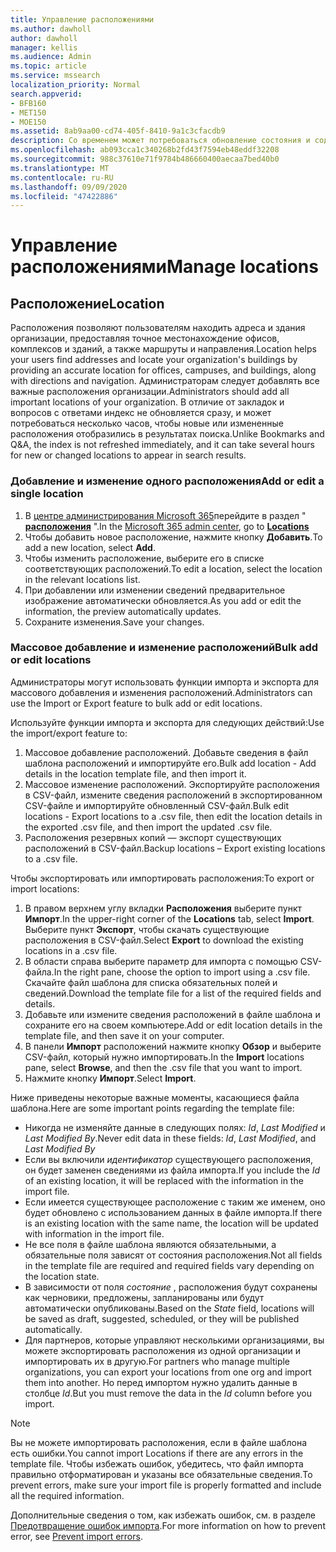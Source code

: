 ```yaml
---
title: Управление расположениями
ms.author: dawholl
author: dawholl
manager: kellis
ms.audience: Admin
ms.topic: article
ms.service: mssearch
localization_priority: Normal
search.appverid:
- BFB160
- MET150
- MOE150
ms.assetid: 8ab9aa00-cd74-405f-8410-9a1c3cfacdb9
description: Со временем может потребоваться обновление состояния и содержимого расположения, чтобы обеспечить его релевантность. 
ms.openlocfilehash: ab093cca1c340268b2fd43f7594eb48eddf32208
ms.sourcegitcommit: 988c37610e71f9784b486660400aecaa7bed40b0
ms.translationtype: MT
ms.contentlocale: ru-RU
ms.lasthandoff: 09/09/2020
ms.locfileid: "47422886"
---
```

# <a name="manage-locations"></a><span data-ttu-id="a88b4-103">Управление расположениями</span><span class="sxs-lookup"><span data-stu-id="a88b4-103">Manage locations</span></span>

## <a name="location"></a><span data-ttu-id="a88b4-104">Расположение</span><span class="sxs-lookup"><span data-stu-id="a88b4-104">Location</span></span>

<span data-ttu-id="a88b4-105">Расположения позволяют пользователям находить адреса и здания организации, предоставляя точное местонахождение офисов, комплексов и зданий, а также маршруты и направления.</span><span class="sxs-lookup"><span data-stu-id="a88b4-105">Location helps your users find addresses and locate your organization's buildings by providing an accurate location for offices, campuses, and buildings, along with directions and navigation.</span></span> <span data-ttu-id="a88b4-106">Администраторам следует добавлять все важные расположения организации.</span><span class="sxs-lookup"><span data-stu-id="a88b4-106">Administrators should add all important locations of your organization.</span></span> <span data-ttu-id="a88b4-107">В отличие от закладок и вопросов с ответами индекс не обновляется сразу, и может потребоваться несколько часов, чтобы новые или измененные расположения отобразились в результатах поиска.</span><span class="sxs-lookup"><span data-stu-id="a88b4-107">Unlike Bookmarks and Q&A, the index is not refreshed immediately, and it can take several hours for new or changed locations to appear in search results.</span></span>

### <a name="add-or-edit-a-single-location"></a><span data-ttu-id="a88b4-108">Добавление и изменение одного расположения</span><span class="sxs-lookup"><span data-stu-id="a88b4-108">Add or edit a single location</span></span>

1. <span data-ttu-id="a88b4-109">В [центре администрирования Microsoft 365](https://admin.microsoft.com)перейдите в раздел " [**расположения**](https://admin.microsoft.com/Adminportal/Home#/MicrosoftSearch/locations) ".</span><span class="sxs-lookup"><span data-stu-id="a88b4-109">In the [Microsoft 365 admin center](https://admin.microsoft.com), go to [**Locations**](https://admin.microsoft.com/Adminportal/Home#/MicrosoftSearch/locations)</span></span>
1. <span data-ttu-id="a88b4-110">Чтобы добавить новое расположение, нажмите кнопку **Добавить**.</span><span class="sxs-lookup"><span data-stu-id="a88b4-110">To add a new location, select **Add**.</span></span>
1. <span data-ttu-id="a88b4-111">Чтобы изменить расположение, выберите его в списке соответствующих расположений.</span><span class="sxs-lookup"><span data-stu-id="a88b4-111">To edit a location, select the location in the relevant locations list.</span></span>
1. <span data-ttu-id="a88b4-112">При добавлении или изменении сведений предварительное изображение автоматически обновляется.</span><span class="sxs-lookup"><span data-stu-id="a88b4-112">As you add or edit the information, the preview automatically updates.</span></span>
1. <span data-ttu-id="a88b4-113">Сохраните изменения.</span><span class="sxs-lookup"><span data-stu-id="a88b4-113">Save your changes.</span></span>

### <a name="bulk-add-or-edit-locations"></a><span data-ttu-id="a88b4-114">Массовое добавление и изменение расположений</span><span class="sxs-lookup"><span data-stu-id="a88b4-114">Bulk add or edit locations</span></span>

<span data-ttu-id="a88b4-115">Администраторы могут использовать функции импорта и экспорта для массового добавления и изменения расположений.</span><span class="sxs-lookup"><span data-stu-id="a88b4-115">Administrators can use the Import or Export feature to bulk add or edit locations.</span></span>

<span data-ttu-id="a88b4-116">Используйте функции импорта и экспорта для следующих действий:</span><span class="sxs-lookup"><span data-stu-id="a88b4-116">Use the import/export feature to:</span></span>

1. <span data-ttu-id="a88b4-117">Массовое добавление расположений. Добавьте сведения в файл шаблона расположений и импортируйте его.</span><span class="sxs-lookup"><span data-stu-id="a88b4-117">Bulk add location - Add details in the location template file, and then import it.</span></span>
1. <span data-ttu-id="a88b4-118">Массовое изменение расположений. Экспортируйте расположения в CSV-файл, измените сведения расположений в экспортированном CSV-файле и импортируйте обновленный CSV-файл.</span><span class="sxs-lookup"><span data-stu-id="a88b4-118">Bulk edit locations - Export locations to a .csv file, then edit the location details in the exported .csv file, and then import the updated .csv file.</span></span>
1. <span data-ttu-id="a88b4-119">Расположения резервных копий — экспорт существующих расположений в CSV-файл.</span><span class="sxs-lookup"><span data-stu-id="a88b4-119">Backup locations – Export existing locations to a .csv file.</span></span>

<span data-ttu-id="a88b4-120">Чтобы экспортировать или импортировать расположения:</span><span class="sxs-lookup"><span data-stu-id="a88b4-120">To export or import locations:</span></span>

1. <span data-ttu-id="a88b4-121">В правом верхнем углу вкладки **Расположения** выберите пункт **Импорт**.</span><span class="sxs-lookup"><span data-stu-id="a88b4-121">In the upper-right corner of the **Locations** tab, select **Import**.</span></span>
<span data-ttu-id="a88b4-122">Выберите пункт **Экспорт**, чтобы скачать существующие расположения в CSV-файл.</span><span class="sxs-lookup"><span data-stu-id="a88b4-122">Select **Export** to download the existing locations in a .csv file.</span></span>
1. <span data-ttu-id="a88b4-123">В области справа выберите параметр для импорта с помощью CSV-файла.</span><span class="sxs-lookup"><span data-stu-id="a88b4-123">In the right pane, choose the option to import using a .csv file.</span></span>
<span data-ttu-id="a88b4-124">Скачайте файл шаблона для списка обязательных полей и сведений.</span><span class="sxs-lookup"><span data-stu-id="a88b4-124">Download the template file for a list of the required fields and details.</span></span>
1. <span data-ttu-id="a88b4-125">Добавьте или измените сведения расположений в файле шаблона и сохраните его на своем компьютере.</span><span class="sxs-lookup"><span data-stu-id="a88b4-125">Add or edit location details in the template file, and then save it on your computer.</span></span>
1. <span data-ttu-id="a88b4-126">В панели **Импорт** расположений нажмите кнопку **Обзор** и выберите CSV-файл, который нужно импортировать.</span><span class="sxs-lookup"><span data-stu-id="a88b4-126">In the **Import** locations pane, select **Browse**, and then the .csv file that you want to import.</span></span>
1. <span data-ttu-id="a88b4-127">Нажмите кнопку **Импорт**.</span><span class="sxs-lookup"><span data-stu-id="a88b4-127">Select **Import**.</span></span>

<span data-ttu-id="a88b4-128">Ниже приведены некоторые важные моменты, касающиеся файла шаблона.</span><span class="sxs-lookup"><span data-stu-id="a88b4-128">Here are some important points regarding the template file:</span></span>

- <span data-ttu-id="a88b4-129">Никогда не изменяйте данные в следующих полях: *Id*, *Last Modified* и *Last Modified By*.</span><span class="sxs-lookup"><span data-stu-id="a88b4-129">Never edit data in these fields: *Id*, *Last Modified*, and *Last Modified By*</span></span>
- <span data-ttu-id="a88b4-130">Если вы включили *идентификатор* существующего расположения, он будет заменен сведениями из файла импорта.</span><span class="sxs-lookup"><span data-stu-id="a88b4-130">If you include the *Id* of an existing location, it will be replaced with the information in the import file.</span></span>
- <span data-ttu-id="a88b4-131">Если имеется существующее расположение с таким же именем, оно будет обновлено с использованием данных в файле импорта.</span><span class="sxs-lookup"><span data-stu-id="a88b4-131">If there is an existing location with the same name, the location will be updated with information in the import file.</span></span>
- <span data-ttu-id="a88b4-132">Не все поля в файле шаблона являются обязательными, а обязательные поля зависят от состояния расположения.</span><span class="sxs-lookup"><span data-stu-id="a88b4-132">Not all fields in the template file are required and required fields vary depending on the location state.</span></span>
- <span data-ttu-id="a88b4-133">В зависимости от поля *состояние* , расположения будут сохранены как черновики, предложены, запланированы или будут автоматически опубликованы.</span><span class="sxs-lookup"><span data-stu-id="a88b4-133">Based on the *State* field, locations will be saved as draft, suggested, scheduled, or they will be published automatically.</span></span>
- <span data-ttu-id="a88b4-134">Для партнеров, которые управляют несколькими организациями, вы можете экспортировать расположения из одной организации и импортировать их в другую.</span><span class="sxs-lookup"><span data-stu-id="a88b4-134">For partners who manage multiple organizations, you can export your locations from one org and import them into another.</span></span> <span data-ttu-id="a88b4-135">Но перед импортом нужно удалить данные в столбце *Id*.</span><span class="sxs-lookup"><span data-stu-id="a88b4-135">But you must remove the data in the *Id* column before you import.</span></span>

> [!NOTE]
> <span data-ttu-id="a88b4-136">Вы не можете импортировать расположения, если в файле шаблона есть ошибки.</span><span class="sxs-lookup"><span data-stu-id="a88b4-136">You cannot import Locations if there are any errors in the template file.</span></span> <span data-ttu-id="a88b4-137">Чтобы избежать ошибок, убедитесь, что файл импорта правильно отформатирован и указаны все обязательные сведения.</span><span class="sxs-lookup"><span data-stu-id="a88b4-137">To prevent errors, make sure your import file is properly formatted and include all the required information.</span></span>

<span data-ttu-id="a88b4-138">Дополнительные сведения о том, как избежать ошибок, см. в разделе [Предотвращение ошибок импорта](manage-bookmarks.md#prevent-import-errors).</span><span class="sxs-lookup"><span data-stu-id="a88b4-138">For more information on how to prevent error, see [Prevent import errors](manage-bookmarks.md#prevent-import-errors).</span></span>
